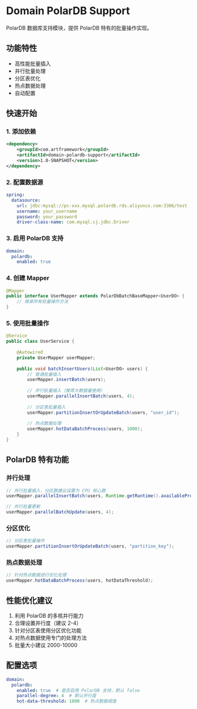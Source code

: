 # Domain PolarDB Support

PolarDB 数据库支持模块，提供 PolarDB 特有的批量操作实现。

## 功能特性

- 高性能批量插入
- 并行批量处理
- 分区表优化
- 热点数据处理
- 自动配置

## 快速开始

### 1. 添加依赖

```xml
<dependency>
    <groupId>com.artframework</groupId>
    <artifactId>domain-polardb-support</artifactId>
    <version>1.0-SNAPSHOT</version>
</dependency>
```

### 2. 配置数据源

```yaml
spring:
  datasource:
    url: jdbc:mysql://pc-xxx.mysql.polardb.rds.aliyuncs.com:3306/test
    username: your_username
    password: your_password
    driver-class-name: com.mysql.cj.jdbc.Driver
```

### 3. 启用 PolarDB 支持

```yaml
domain:
  polardb:
    enabled: true
```

### 4. 创建 Mapper

```java
@Mapper
public interface UserMapper extends PolarDbBatchBaseMapper<UserDO> {
    // 继承所有批量操作方法
}
```

### 5. 使用批量操作

```java
@Service
public class UserService {
    
    @Autowired
    private UserMapper userMapper;
    
    public void batchInsertUsers(List<UserDO> users) {
        // 普通批量插入
        userMapper.insertBatch(users);
        
        // 并行批量插入（推荐大数据量使用）
        userMapper.parallelInsertBatch(users, 4);
        
        // 分区表批量插入
        userMapper.partitionInsertOrUpdateBatch(users, "user_id");
        
        // 热点数据处理
        userMapper.hotDataBatchProcess(users, 1000);
    }
}
```

## PolarDB 特有功能

### 并行处理
```java
// 并行批量插入，分区数建议设置为 CPU 核心数
userMapper.parallelInsertBatch(users, Runtime.getRuntime().availableProcessors());

// 并行批量更新
userMapper.parallelBatchUpdate(users, 4);
```

### 分区优化
```java
// 分区表批量操作
userMapper.partitionInsertOrUpdateBatch(users, "partition_key");
```

### 热点数据处理
```java
// 针对热点数据进行优化处理
userMapper.hotDataBatchProcess(users, hotDataThreshold);
```

## 性能优化建议

1. 利用 PolarDB 的多核并行能力
2. 合理设置并行度（建议 2-4）
3. 针对分区表使用分区优化功能
4. 对热点数据使用专门的处理方法
5. 批量大小建议 2000-10000

## 配置选项

```yaml
domain:
  polardb:
    enabled: true  # 是否启用 PolarDB 支持，默认 false
    parallel-degree: 4  # 默认并行度
    hot-data-threshold: 1000  # 热点数据阈值
``` 